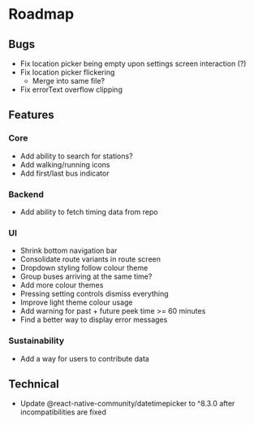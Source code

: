 # Roadmap

## Bugs
- Fix location picker being empty upon settings screen interaction (?)
- Fix location picker flickering
  - Merge into same file?
- Fix errorText overflow clipping

## Features
### Core
- Add ability to search for stations?
- Add walking/running icons
- Add first/last bus indicator
### Backend
- Add ability to fetch timing data from repo
### UI
- Shrink bottom navigation bar
- Consolidate route variants in route screen
- Dropdown styling follow colour theme
- Group buses arriving at the same time?
- Add more colour themes
- Pressing setting controls dismiss everything
- Improve light theme colour usage
- Add warning for past + future peek time >= 60 minutes
- Find a better way to display error messages
### Sustainability
- Add a way for users to contribute data

## Technical
- Update @react-native-community/datetimepicker to ^8.3.0 after incompatibilities are fixed